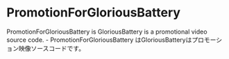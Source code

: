 # PromotionForGloriousBattery
PromotionForGloriousBattery is GloriousBattery is a promotional video source code. - PromotionForGloriousBattery はGloriousBatteryはプロモーション映像ソースコードです。
